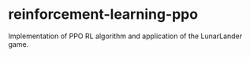 # reinforcement-learning-ppo
Implementation of PPO RL algorithm and application of the LunarLander game.
